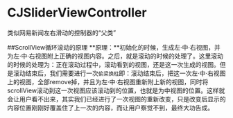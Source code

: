# CJSliderViewController
类似网易新闻左右滑动的控制器的“父类”


##ScrollView循环滚动的原理
	**原理：**初始化的时候，生成左·中·右视图，并为左·中·右视图附上正确的视图内容。之后，就是滚动的时候的处理了。这里滚动的时候的处理为：正在滚动过程中，滚动看到的视图，还是这一次生成的视图。但是滚动结束后，我们需要进行一次`偷梁换柱`即：滚动结束后，把这一次左·中·右视图上的视图，全部remove掉，并且为左·中·右视图重新附上新的视图，同时将scrollView滚动到这一次视图应该滚动到的位置，也就是为中视图的位置。这样就会让用户看不出来，其实我们已经进行了一次视图的重新改变，只是改变后显示的内容位置刚刚好覆盖住了上一次的内容，而让用户察觉不到，最终大功告成。
